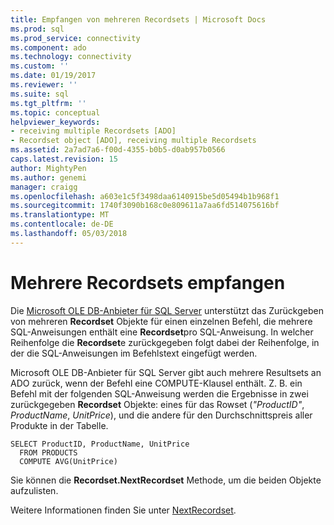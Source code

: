 ```yaml
---
title: Empfangen von mehreren Recordsets | Microsoft Docs
ms.prod: sql
ms.prod_service: connectivity
ms.component: ado
ms.technology: connectivity
ms.custom: ''
ms.date: 01/19/2017
ms.reviewer: ''
ms.suite: sql
ms.tgt_pltfrm: ''
ms.topic: conceptual
helpviewer_keywords:
- receiving multiple Recordsets [ADO]
- Recordset object [ADO], receiving multiple Recordsets
ms.assetid: 2a7ad7a6-f00d-4355-b0b5-d0ab957b0566
caps.latest.revision: 15
author: MightyPen
ms.author: genemi
manager: craigg
ms.openlocfilehash: a603e1c5f3498daa6140915be5d05494b1b968f1
ms.sourcegitcommit: 1740f3090b168c0e809611a7aa6fd514075616bf
ms.translationtype: MT
ms.contentlocale: de-DE
ms.lasthandoff: 05/03/2018
---
```

# <a name="receiving-multiple-recordsets"></a>Mehrere Recordsets empfangen
Die [Microsoft OLE DB-Anbieter für SQL Server](../../../ado/guide/appendixes/microsoft-ole-db-provider-for-sql-server.md) unterstützt das Zurückgeben von mehreren **Recordset** Objekte für einen einzelnen Befehl, die mehrere SQL-Anweisungen enthält eine **Recordset**pro SQL-Anweisung. In welcher Reihenfolge die **Recordset**e zurückgegeben folgt dabei der Reihenfolge, in der die SQL-Anweisungen im Befehlstext eingefügt werden.  
  
 Microsoft OLE DB-Anbieter für SQL Server gibt auch mehrere Resultsets an ADO zurück, wenn der Befehl eine COMPUTE-Klausel enthält. Z. B. ein Befehl mit der folgenden SQL-Anweisung werden die Ergebnisse in zwei zurückgegeben **Recordset** Objekte: eines für das Rowset (*"ProductID"*, *ProductName*, *UnitPrice*), und die andere für den Durchschnittspreis aller Produkte in der Tabelle.  
  
```  
SELECT ProductID, ProductName, UnitPrice   
  FROM PRODUCTS   
  COMPUTE AVG(UnitPrice)  
```  
  
 Sie können die **Recordset.NextRecordset** Methode, um die beiden Objekte aufzulisten.  
  
 Weitere Informationen finden Sie unter [NextRecordset](../../../ado/reference/ado-api/nextrecordset-method-ado.md).

